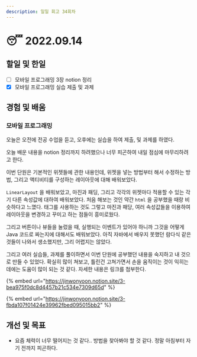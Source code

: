 ```yaml
---
description: 일일 회고 34회차
---
```


# 😴 2022.09.14

## 할일 및 한일

* [ ] 모바일 프로그래밍 3장 notion 정리
* [x] 모바일 프로그래밍 실습 제출 및 과제

## 경험 및 배움

### 모바일 프로그래밍

오늘은 오전에 전공 수업을 듣고, 오후에는 실습을 하여 제출, 및 과제를 하였다.

오늘 배운 내용을 notion 정리까지 하려했으나 너무 피곤하여 내일 점심에 마무리하려고 한다.

이번 단원은 기본적인 위젯들에 관한 내용인데, 위젯을 넣는 방법부터 해서 수정하는 방법, 그리고 액티비티를 구성하는 레이아웃에 대해 배워보았다.

`LinearLayout` 을 배워보았고, 마진과 패딩, 그리고 각각의 위젯마다 적용할 수 있는 각기 다른 속성값에 대하여 배워보았다. 처음 해보는 것인 약간 `html` 을 공부했을 때랑 비슷하다고 느꼈다.  태그를 사용하는 것도  그렇고  마진과  패당, 여러  속성값들을 이용하여  레이아웃을  변경하고  꾸미고 하는  점들이 흥미로웠다.

그리고 버튼이나 뷰들을 눌렀을 때, 실행되는 이벤트가 있어야 하니까 그것을 어떻게 Java 코드로 짜는지에 대해서도 배워보았다. 아직 자바에서 배우지 못했던 람다식 같은 것들이 나와서 생소했지만, 그리 어렵지는 않았다.

그리고 여러 실습들, 과제를 풀이하면서 이번 단원에 공부했던 내용을 숙지하고 내 것으로 만들 수 있었다. 확실히 많이 쳐보고, 틀린건 고쳐가면서 손을 움직이는 것이 익히는 데에는 도움이 많이 되는 것 같다. 자세한 내용은 링크를 첨부한다.

{% embed url="https://jinwonyoon.notion.site/3-bea975f0dc8d4457b21c534e7309d65d" %}

{% embed url="https://jinwonyoon.notion.site/3-fbda107f01424e39962fbed095015bb2" %}

## 개선 및 목표

* 요즘 체력이 너무 떨어지는 것 같다.. 방법을 찾아봐야 할 것 같다. 정말 아침부터 자기 전까지 피곤하다.
